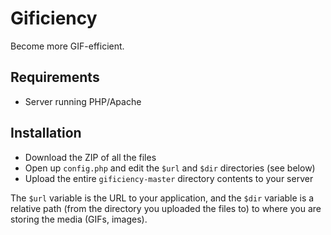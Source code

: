 # Gificiency

Become more GIF-efficient.

## Requirements

- Server running PHP/Apache

## Installation

- Download the ZIP of all the files
- Open up `config.php` and edit the `$url` and `$dir` directories (see below)
- Upload the entire `gificiency-master` directory contents to your server

The `$url` variable is the URL to your application, and the `$dir` variable is a 
relative path (from the directory you uploaded the files to) to where you are storing 
the media (GIFs, images).

